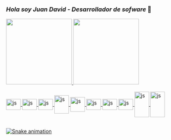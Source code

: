 ### <i>Hola soy Juan David - Desarrollador de sofware </i>👋

<div>
  <a href="https://juan9507.github.io/my-portafolio/">
  <img height="180em" src="https://github-readme-stats.vercel.app/api?username=Juan9507&show_icons=true&theme=dracula&include_all_commits=true&count_private=true"/>
  <img height="180em" src="https://github-readme-stats.vercel.app/api/top-langs/?username=Juan9507&layout=compact&langs_count=16&theme=dracula"/>
</div>
  
<div style="display: inline_block"><br>
  <img align="center" alt="js" height="30" width="40" src="https://cdn.jsdelivr.net/gh/devicons/devicon/icons/html5/html5-original.svg"/>
  <img align="center" alt="js" height="30" width="40" src="https://cdn.jsdelivr.net/gh/devicons/devicon/icons/css3/css3-original.svg"/>
  <img align="center" alt="js" height="30" width="40" src="https://cdn.jsdelivr.net/gh/devicons/devicon/icons/javascript/javascript-original.svg"/>
  <img align="center" alt="js" height="50" width="40" src="https://cdn.jsdelivr.net/gh/devicons/devicon/icons/php/php-original.svg"/>
  <img align="center" alt="js" height="40" width="40" src="https://cdn.jsdelivr.net/gh/devicons/devicon/icons/java/java-original-wordmark.svg"/>
  <img align="center" alt="js" height="30" width="40" src="https://cdn.jsdelivr.net/gh/devicons/devicon/icons/nodejs/nodejs-original.svg"/>
  <img align="center" alt="js" height="30" width="40" src="https://cdn.jsdelivr.net/gh/devicons/devicon/icons/nodejs/nodejs-original.svg"/>
  <img align="center" alt="js" height="30" width="40" src="https://cdn.jsdelivr.net/gh/devicons/devicon/icons/react/react-original-wordmark.svg"/>
  <img align="center" alt="js" height="70" width="40" src="https://cdn.jsdelivr.net/gh/devicons/devicon/icons/mysql/mysql-original-wordmark.svg"/>
  <img align="center" alt="js" height="70" width="40" src="https://cdn.jsdelivr.net/gh/devicons/devicon/icons/mongodb/mongodb-original-wordmark.svg"/>
</div>

 ##
 
 ![Snake animation](https://github.com/Juan9507/Juan9507/blob/output/github-contribution-grid-snake.svg)
